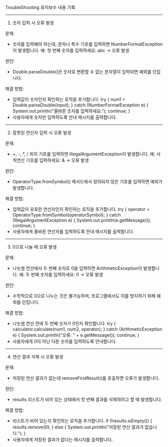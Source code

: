 TroubleShooting
유지보수 내용 기록

---


1. 숫자 입력 시 오류 발생

문제:
- 숫자를 입력해야 하는데, 문자나 특수 기호를 입력하면 NumberFormatException이 발생합니다.
  예: 첫 번째 숫자를 입력하세요: abc → 오류 발생

원인:
- Double.parseDouble()은 숫자로 변환할 수 없는 문자열이 입력되면 예외를 던집니다.

해결 방법:
- 입력값이 숫자인지 확인하는 로직을 추가합니다.
  try {
  num1 = Double.parseDouble(input);
  } catch (NumberFormatException e) {
  System.out.println("올바른 숫자를 입력하세요.");
  continue;
  }
- 사용자에게 숫자만 입력하도록 안내 메시지를 출력합니다.

---

2. 잘못된 연산자 입력 시 오류 발생

문제:
- +, -, *, / 외의 기호를 입력하면 IllegalArgumentException이 발생합니다.
  예: 사칙연산 기호를 입력하세요: & → 오류 발생

원인:
- OperatorType.fromSymbol() 메서드에서 정의되지 않은 기호를 입력하면 예외가 발생합니다.

해결 방법:
- 입력값이 유효한 연산자인지 확인하는 로직을 추가합니다.
  try {
  operator = OperatorType.fromSymbol(operatorSymbol);
  } catch (IllegalArgumentException e) {
  System.out.println(e.getMessage());
  continue;
  }
- 사용자에게 올바른 연산자를 입력하도록 안내 메시지를 출력합니다.

---

3. 0으로 나눌 때 오류 발생

문제:
- 나눗셈 연산에서 두 번째 숫자로 0을 입력하면 ArithmeticException이 발생합니다.
  예: 두 번째 숫자를 입력하세요: 0 → 오류 발생

원인:
- 수학적으로 0으로 나누는 것은 불가능하며, 프로그램에서도 이를 방지하기 위해 예외를 던집니다.

해결 방법:
- 나눗셈 연산 전에 두 번째 숫자가 0인지 확인합니다.
  try {
  calculator.calculate(num1, num2, operator);
  } catch (ArithmeticException e) {
  System.out.println("오류: " + e.getMessage());
  continue;
  }
- 사용자에게 0이 아닌 다른 숫자를 입력하도록 안내합니다.

---

4. 연산 결과 삭제 시 오류 발생

문제:
- 저장된 연산 결과가 없는데 removeFirstResult()를 호출하면 오류가 발생합니다.

원인:
- results 리스트가 비어 있는 상태에서 첫 번째 결과를 삭제하려고 할 때 발생합니다.

해결 방법:
- 리스트가 비어 있는지 확인하는 로직을 추가합니다.
  if (!results.isEmpty()) {
  results.remove(0);
  } else {
  System.out.println("저장된 연산 결과가 없습니다.");
  }
- 사용자에게 저장된 결과가 없다는 메시지를 출력합니다.